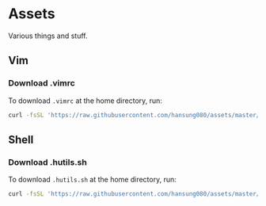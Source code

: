 # Assets
Various things and stuff.

## Vim
### Download .vimrc
To download `.vimrc` at the home directory, run:
```sh
curl -fsSL 'https://raw.githubusercontent.com/hansung080/assets/master/.vimrc' -o '~/.vimrc'
```

## Shell
### Download .hutils.sh
To download `.hutils.sh` at the home directory, run:
```sh
curl -fsSL 'https://raw.githubusercontent.com/hansung080/assets/master/.hutils.sh' -o '~/.hutils.sh'
```